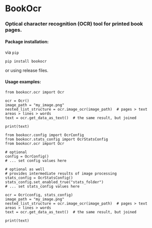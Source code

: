 # BookOcr

### Optical character recognition (OCR) tool for printed book pages.

#### Package installation:
via ``pip``
```
pip install bookocr
```
or using release files. 

#### Usage examples:

```
from bookocr.ocr import Ocr

ocr = Ocr()
image_path = "my_image.png"
nested_list_structure = ocr.image_ocr(image_path)  # pages > text areas > lines > words
text = ocr.get_data_as_text()  # the same result, but joined

print(text)
```

```
from bookocr.config import OcrConfig
from bookocr.stats_config import OcrStatsConfig
from bookocr.ocr import Ocr

# optional
config = OcrConfig()
# ... set config values here

# optional as well
# provides intermediate results of image processing 
stats_config = OcrStatsConfig()
stats_config.set_enabled_true("stats_folder")
# ... set stats_config values here

ocr = Ocr(config, stats_config)
image_path = "my_image.png"
nested_list_structure = ocr.image_ocr(image_path)  # pages > text areas > lines > words
text = ocr.get_data_as_text()  # the same result, but joined

print(text)
```
